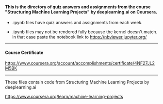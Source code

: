 #### This is the directory of quiz answers and assignments from the course "Structuring Machine Learning Projects" by deeplearning.ai on Coursera. ####



* .ipynb files have quiz answers and assignments from each week.

* .ipynb files may not be rendered fully because the kernel doesn't match. In that case paste the notebook link to https://nbviewer.jupyter.org/


------------------------------------------------------------

#### Course Certificate ####
https://www.coursera.org/account/accomplishments/certificate/4NF27JL2M5BK

------------------------------------------------------------

These files contain code from
Structuring Machine Learning Projects
by deeplearning.ai

https://www.coursera.org/learn/machine-learning-projects